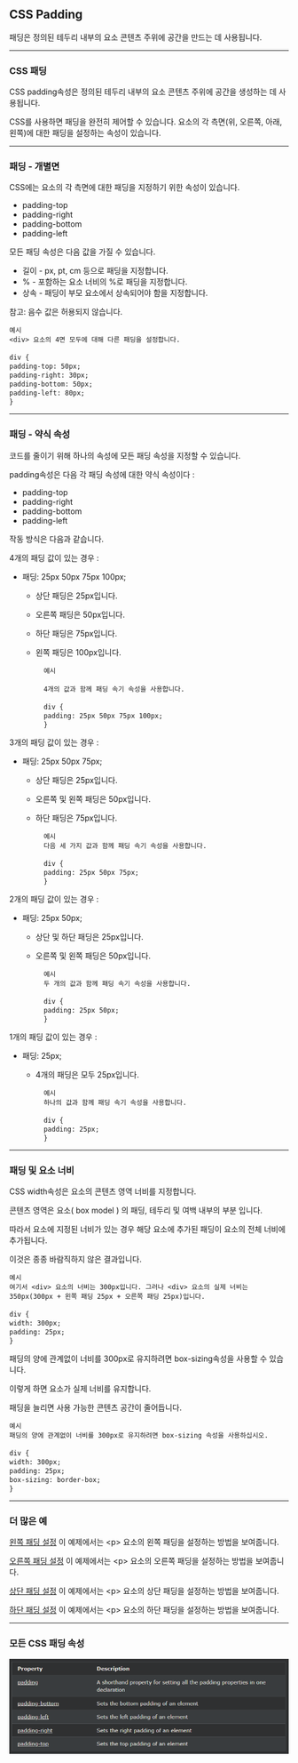 ## CSS Padding

패딩은 정의된 테두리 내부의 요소 콘텐츠 주위에 공간을 만드는 데 사용됩니다.

***
### CSS 패딩
CSS padding속성은 정의된 테두리 내부의 요소 콘텐츠 주위에 공간을 생성하는 데 사용됩니다.

CSS를 사용하면 패딩을 완전히 제어할 수 있습니다. 요소의 각 측면(위, 오른쪽, 아래, 왼쪽)에 대한 패딩을 설정하는 속성이 있습니다.

***
### 패딩 - 개별면
CSS에는 요소의 각 측면에 대한 패딩을 지정하기 위한 속성이 있습니다.

- padding-top
- padding-right
- padding-bottom
- padding-left

모든 패딩 속성은 다음 값을 가질 수 있습니다.

- 길이 - px, pt, cm 등으로 패딩을 지정합니다.
- % - 포함하는 요소 너비의 %로 패딩을 지정합니다.
- 상속 - 패딩이 부모 요소에서 상속되어야 함을 지정합니다.

참고: 음수 값은 허용되지 않습니다.

    예시
    <div> 요소의 4면 모두에 대해 다른 패딩을 설정합니다.  

    div {
    padding-top: 50px;
    padding-right: 30px;
    padding-bottom: 50px;
    padding-left: 80px;
    }

***
### 패딩 - 약식 속성
코드를 줄이기 위해 하나의 속성에 모든 패딩 속성을 지정할 수 있습니다.

padding속성은 다음 각 패딩 속성에 대한 약식 속성이다 :

- padding-top
- padding-right
- padding-bottom
- padding-left

작동 방식은 다음과 같습니다.

4개의 패딩 값이 있는 경우 :

- 패딩: 25px 50px 75px 100px;
    - 상단 패딩은 25px입니다.
    - 오른쪽 패딩은 50px입니다.
    - 하단 패딩은 75px입니다.
    - 왼쪽 패딩은 100px입니다.

            예시

            4개의 값과 함께 패딩 속기 속성을 사용합니다.

            div {
            padding: 25px 50px 75px 100px;
            }


3개의 패딩 값이 있는 경우 :

- 패딩: 25px 50px 75px;
    - 상단 패딩은 25px입니다.
    - 오른쪽 및 왼쪽 패딩은 50px입니다.
    - 하단 패딩은 75px입니다.


            예시
            다음 세 가지 값과 함께 패딩 속기 속성을 사용합니다. 

            div {
            padding: 25px 50px 75px;
            }


2개의 패딩 값이 있는 경우 :

- 패딩: 25px 50px;
    - 상단 및 하단 패딩은 25px입니다.
    - 오른쪽 및 왼쪽 패딩은 50px입니다.


            예시
            두 개의 값과 함께 패딩 속기 속성을 사용합니다. 

            div {
            padding: 25px 50px;
            }


1개의 패딩 값이 있는 경우 :

- 패딩: 25px;
    - 4개의 패딩은 모두 25px입니다.


            예시
            하나의 값과 함께 패딩 속기 속성을 사용합니다. 

            div {
            padding: 25px;
            }

***
### 패딩 및 요소 너비
CSS width속성은 요소의 콘텐츠 영역 너비를 지정합니다. 

콘텐츠 영역은 요소( box model ) 의 패딩, 테두리 및 여백 내부의 부분 입니다.

따라서 요소에 지정된 너비가 있는 경우 해당 요소에 추가된 패딩이 요소의 전체 너비에 추가됩니다. 

이것은 종종 바람직하지 않은 결과입니다.

    예시
    여기서 <div> 요소의 너비는 300px입니다. 그러나 <div> 요소의 실제 너비는 350px(300px + 왼쪽 패딩 25px + 오른쪽 패딩 25px)입니다.

    div {
    width: 300px;
    padding: 25px;
    }


패딩의 양에 관계없이 너비를 300px로 유지하려면 box-sizing속성을 사용할 수 있습니다. 

이렇게 하면 요소가 실제 너비를 유지합니다. 

패딩을 늘리면 사용 가능한 콘텐츠 공간이 줄어듭니다.

    예시
    패딩의 양에 관계없이 너비를 300px로 유지하려면 box-sizing 속성을 사용하십시오.

    div {
    width: 300px;
    padding: 25px;
    box-sizing: border-box;
    }

***
### 더 많은 예
[왼쪽 패딩 설정](https://www.w3schools.com/css/tryit.asp?filename=trycss_padding-left)
이 예제에서는 \<p> 요소의 왼쪽 패딩을 설정하는 방법을 보여줍니다.

[오른쪽 패딩 설정](https://www.w3schools.com/css/tryit.asp?filename=trycss_padding-right)
이 예제에서는 \<p> 요소의 오른쪽 패딩을 설정하는 방법을 보여줍니다.

[상단 패딩 설정](https://www.w3schools.com/css/tryit.asp?filename=trycss_padding-top)
이 예제에서는 \<p> 요소의 상단 패딩을 설정하는 방법을 보여줍니다.

[하단 패딩 설정](https://www.w3schools.com/css/tryit.asp?filename=trycss_padding-bottom)
이 예제에서는 \<p> 요소의 하단 패딩을 설정하는 방법을 보여줍니다.

***
### 모든 CSS 패딩 속성

<img src='./img/css_padding.png'>